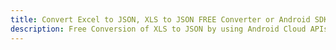---title: Convert Excel to JSON, XLS to JSON FREE Converter or Android SDKdescription: Free Conversion of XLS to JSON by using Android Cloud APIs & SDKs. Also Create, Edit & Render Microsoft Excel, CSV and SpreadsheetML worksheets or spreadsheet in the Cloud.---